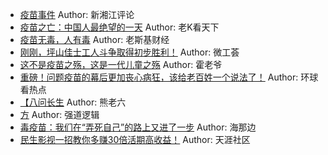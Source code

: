 - [疫苗事件](http://wechatscope.jmsc.hku.hk:8000/html?fn=gh_3b6e882de9d2_2018-07-22_2247488844_IE0dCQqeMX.y.tar.gz)
Author: 新湘江评论
- [疫苗之亡：中国人最绝望的一天](http://wechatscope.jmsc.hku.hk:8000/html?fn=gh_32594d554f48_2018-07-22_2651539608_2aTcpeblu8.y.tar.gz)
Author: 老K看天下
- [疫苗无毒，人有毒](http://wechatscope.jmsc.hku.hk:8000/html?fn=gh_1ebe1a3ab58a_2018-07-22_2247488805_YwZdvnXE2O.y.tar.gz)
Author: 老斯基财经
- [刚刚，坪山佳士工人斗争取得初步胜利！](http://wechatscope.jmsc.hku.hk:8000/html?fn=gh_3a385cef715a_2018-07-22_2247489899_5T0HKY2iM9.y.tar.gz)
Author: 微工荟
- [这不是疫苗之殇，这是一代儿童之殇](http://wechatscope.jmsc.hku.hk:8000/html?fn=gh_e8e5d158bc88_2018-07-22_2649708090_dZJUSnMIf6.y.tar.gz)
Author: 霍老爷
- [重磅！问题疫苗的幕后更加丧心病狂，该给老百姓一个说法了！](http://wechatscope.jmsc.hku.hk:8000/html?fn=gh_6897b8d2258f_2018-07-22_2247486764_gYrvXwtQei.y.tar.gz)
Author: 环球看热点
- [【八问长生](http://wechatscope.jmsc.hku.hk:8000/html?fn=gh_a2cb8e003f7b_2018-07-22_2247486042_yTaRjGSF2o.y.tar.gz)
Author: 熊老六
- [方](http://wechatscope.jmsc.hku.hk:8000/html?fn=gh_dbdf39c5c605_2018-07-22_2247484883_oy79L4KePD.y.tar.gz)
Author: 强道逻辑
- [毒疫苗：我们在“弄死自己”的路上又进了一步](http://wechatscope.jmsc.hku.hk:8000/html?fn=gh_dd52690fa6bf_2018-07-22_2650548790_30FoSYUbEC.y.tar.gz)
Author: 海那边
- [民生影视一招教你多赚30倍活期高收益！](http://wechatscope.jmsc.hku.hk:8000/html?fn=gh_ca62145c5ecb_2018-07-22_2650678401_Ks2aRxXv51.y.tar.gz)
Author: 天涯社区
